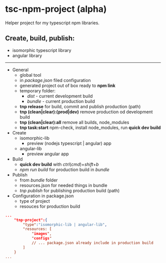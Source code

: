 # tsc-npm-project (alpha)

Helper project for my typescript npm libraries.


## Create, build, publish:
- isomorphic typescript library
- angular library

---

- General
    - global tool
    - in *package.json* filed configuration 
    - generated project out of box ready to **npm link**
    - temporary folder:
        - *dist* - current development build
        - *bundle* - current production build
    - **tnp release** for build, commit and publish production (path)
    - **tnp (clean|clear):(prod|dev)** remove production od development build
    - **tnp (clean|clear):all** remove all builds, node_modules
    - **tnp task:start** npm-check, install node_modules, run **quick dev build**
- Create
    - isomorphic-lib
        - preview (nodejs typescript | angular) app
    - angular-lib
        - preview angular app
- Build
    - **quick dev build** with *ctrl*(*cmd*)+*shift*+*b*
    - *npm run build* for production build in *bundle*
- Publish 
    - from *bundle* folder
    - resources.json for needed things in bundle
    - *tnp publish* for publishing production build (path)
- Configuration in package.json
    - type of project
    - resouces for production build
```json
...
    "tnp-project":{
        "type":"isomorphic-lib | angular-lib",
        "resources: [
            "images",
            "configs"
            // ... package.json already include in production build
        ]
    }
...
```